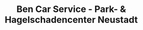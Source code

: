 ---
title: "Ben Car Service - Park- & Hagelschadencenter Neustadt"
url: /neustadt-am-ruebenberge/ben-car-service-park-und-hagelschadencenter-neustadt/
shop: Autowerkstatt
---